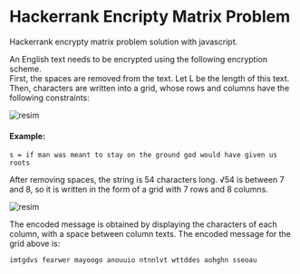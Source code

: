 # Hackerrank Encripty Matrix Problem

Hackerrank encrypty matrix problem solution with javascript.

<p>An English text needs to be encrypted using the following encryption scheme. <br>
First, the spaces are removed from the text. Let L be the length of this text. <br>
Then, characters are written into a grid, whose rows and columns have the following constraints:</p>

![resim](https://user-images.githubusercontent.com/55516860/156221938-86b65ab3-f50c-4f2e-a922-0da0537439cb.png)

<h4>Example:</h4>

```s = if man was meant to stay on the ground god would have given us roots```

<p>After removing spaces, the string is 54 characters long. √54 is between 7 and 8, so it is written in the form of a grid with 7 rows and 8 columns. </p>

![resim](https://user-images.githubusercontent.com/55516860/156226136-90e33262-7edc-4aa0-a47a-a18051a5bb12.png)

<p>The encoded message is obtained by displaying the characters of each column, with a space between column texts. The encoded message for the grid above is:  </p>

```imtgdvs fearwer mayoogo anouuio ntnnlvt wttddes aohghn sseoau ```
